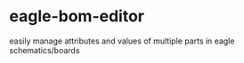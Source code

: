 eagle-bom-editor
================

easily manage attributes and values of multiple parts in eagle schematics/boards
